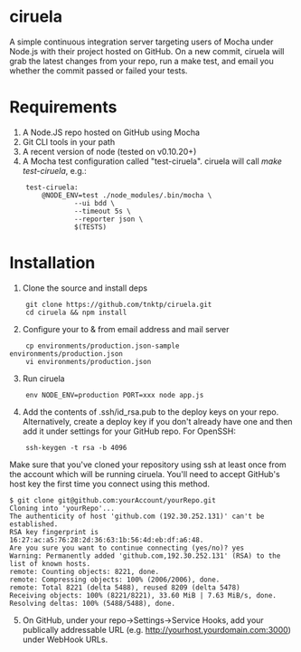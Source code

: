 ciruela
=======

A simple continuous integration server targeting users of Mocha under Node.js with their project hosted on GitHub. On a new commit, ciruela will grab the latest changes from your repo, run a make test, and email you whether the commit passed or failed your tests.

# Requirements
1. A Node.JS repo hosted on GitHub using Mocha
1. Git CLI tools in your path
1. A recent version of node (tested on v0.10.20+)
1. A Mocha test configuration called "test-ciruela". ciruela will call *make test-ciruela*, e.g.:  

```
    test-ciruela:  
        @NODE_ENV=test ./node_modules/.bin/mocha \  
                --ui bdd \  
                --timeout 5s \  
                --reporter json \  
                $(TESTS)
```

# Installation

1. Clone the source and install deps

```
    git clone https://github.com/tnktp/ciruela.git  
    cd ciruela && npm install
```

2. Configure your to & from email address and mail server

```
    cp environments/production.json-sample environments/production.json  
    vi environments/production.json
```

3. Run ciruela

```
    env NODE_ENV=production PORT=xxx node app.js
```

4. Add the contents of .ssh/id_rsa.pub to the deploy keys on your repo. Alternatively, create a deploy key if you don't already have one and then add it under settings for your GitHub repo. For OpenSSH:

```
    ssh-keygen -t rsa -b 4096
```

Make sure that you've cloned your repository using ssh at least once from the account which will be running ciruela. You'll need to accept GitHub's host key the first time you connect using this method.

```
$ git clone git@github.com:yourAccount/yourRepo.git
Cloning into 'yourRepo'...
The authenticity of host 'github.com (192.30.252.131)' can't be established.
RSA key fingerprint is 16:27:ac:a5:76:28:2d:36:63:1b:56:4d:eb:df:a6:48.
Are you sure you want to continue connecting (yes/no)? yes
Warning: Permanently added 'github.com,192.30.252.131' (RSA) to the list of known hosts.
remote: Counting objects: 8221, done.
remote: Compressing objects: 100% (2006/2006), done.
remote: Total 8221 (delta 5488), reused 8209 (delta 5478)
Receiving objects: 100% (8221/8221), 33.60 MiB | 7.63 MiB/s, done.
Resolving deltas: 100% (5488/5488), done.
```

5. On GitHub, under your repo->Settings->Service Hooks, add your publically addressable URL (e.g. http://yourhost.yourdomain.com:3000) under WebHook URLs.
